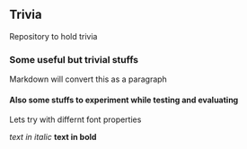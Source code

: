## Trivia
Repository to hold trivia
### Some useful but trivial stuffs
Markdown will convert this as a paragraph
#### Also some stuffs to experiment while testing and evaluating
Lets try with differnt font properties

_text in italic_ 
__text in bold__

